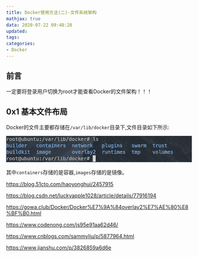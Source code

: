 ```yaml
---
title: Docker使用方法(二)-文件系统架构
mathjax: true
data: 2020-07-22 09:48:28
updated:
tags:
categories:
- Docker
---
```


## 前言

一定要将登录用户切换为root才能查看Docker的文件架构！！！

## 0x1 基本文件布局

Docker的文件主要都存储在`/var/lib/docker`目录下,文件目录如下所示:

![filesys-layout](images/filesys.png)

其中`containers`存储的是容器,`images`存储的是镜像。


https://blog.51cto.com/haoyonghui/2457915

https://blog.csdn.net/luckyapple1028/article/details/77916194

https://gowa.club/Docker/Docker%E7%9A%84overlay2%E7%AE%80%E8%BF%B0.html

https://www.codenong.com/js95e91aa62d46/

https://www.cnblogs.com/sammyliu/p/5877964.html

https://www.jianshu.com/p/3826859a6d6e
